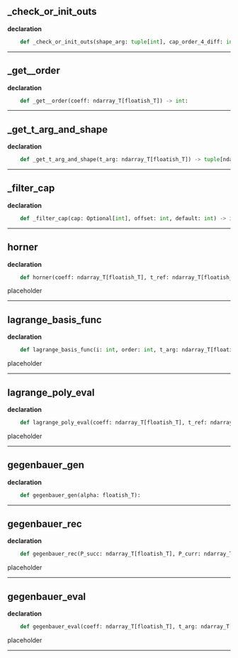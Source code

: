 
\_check\_or\_init\_outs
-----

**declaration**

```python
    def _check_or_init_outs(shape_arg: tuple[int], cap_order_4_diff: int, outs: Optional[ndarray_T[floatish_T]], coeff: Optional[ndarray_T[floatish_T]] = None, dtype: Optional[dtype_T] = None): 
```



-----

\_get\_\_order
-----

**declaration**

```python
    def _get__order(coeff: ndarray_T[floatish_T]) -> int: 
```



-----

\_get\_t\_arg\_and\_shape
-----

**declaration**

```python
    def _get_t_arg_and_shape(t_arg: ndarray_T[floatish_T]) -> tuple[ndarray_T[floatish_T], tuple[int, ...]]: 
```



-----

\_filter\_cap
-----

**declaration**

```python
    def _filter_cap(cap: Optional[int], offset: int, default: int) -> int: 
```



-----

horner
-----

**declaration**

```python
    def horner(coeff: ndarray_T[floatish_T], t_ref: ndarray_T[floatish_T], t_arg: ndarray_T[floatish_T], is_newton_base: bool, cap_degree_4_eval: Optional[int] = None, cap_order_4_diff: Optional[int] = None, outs: Optional[ndarray_T[floatish_T]] = None, dtype: Optional[dtype_T] = None) -> ndarray_T[floatish_T]: 
```


placeholder



-----

lagrange\_basis\_func
-----

**declaration**

```python
    def lagrange_basis_func(i: int, order: int, t_arg: ndarray_T[floatish_T], t_ref: ndarray_T[floatish_T], dtype: dtype_T, cap_order_4_diff: Optional[int] = None, outs: Optional[ndarray_T[floatish_T]] = None) -> ndarray_T[floatish_T]:  # to recycle 
```


placeholder



-----

lagrange\_poly\_eval
-----

**declaration**

```python
    def lagrange_poly_eval(coeff: ndarray_T[floatish_T], t_ref: ndarray_T[floatish_T], t_arg: ndarray_T[floatish_T], cap_order_4_diff: Optional[int] = None, outs: Optional[ndarray_T[floatish_T]] = None, outs_lagrange_basis: Optional[ndarray_T[floatish_T]] = None, dtype: Optional[dtype_T] = None) -> tuple[ndarray_T[floatish_T], ndarray_T[floatish_T]]: 
```


placeholder



-----

gegenbauer\_gen
-----

**declaration**

```python
    def gegenbauer_gen(alpha: floatish_T): 
```



-----

gegenbauer\_rec
-----

**declaration**

```python
    def gegenbauer_rec(P_succ: ndarray_T[floatish_T], P_curr: ndarray_T[floatish_T], P_prev: ndarray_T[floatish_T], n: int, t_arg: ndarray_T[floatish_T], d_t_arg: ndarray_T[floatish_T], cap_order_4_diff: int) -> ndarray_T[floatish_T]: 
```


placeholder



-----

gegenbauer\_eval
-----

**declaration**

```python
    def gegenbauer_eval(coeff: ndarray_T[floatish_T], t_arg: ndarray_T[floatish_T], d_t_arg: ndarray_T[floatish_T], cap_order_4_diff: Optional[int] = None, outs: Optional[ndarray_T[floatish_T]] = None, outs_P_prev: Optional[ndarray_T[floatish_T]] = None, outs_P_curr: Optional[ndarray_T[floatish_T]] = None, outs_P_succ: Optional[ndarray_T[floatish_T]] = None, dtype: Optional[dtype_T] = None) -> tuple[ndarray_T[floatish_T], ndarray_T[floatish_T], ndarray_T[floatish_T], ndarray_T[floatish_T]]: 
```


placeholder



-----
